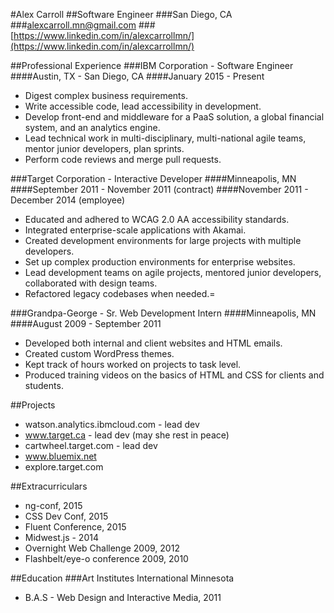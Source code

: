 #Alex Carroll
##Software Engineer
###San Diego, CA
###alexcarroll.mn@gmail.com
###[https://www.linkedin.com/in/alexcarrollmn/](https://www.linkedin.com/in/alexcarrollmn/)

##Professional Experience
###IBM Corporation - Software Engineer
####Austin, TX - San Diego, CA
####January 2015 - Present
* Digest complex business requirements.
* Write accessible code, lead accessibility in development.
* Develop front-end and middleware for a PaaS solution, a global financial system, and an analytics engine.
* Lead technical work in multi-disciplinary, multi-national agile teams, mentor junior developers, plan sprints.
* Perform code reviews and merge pull requests.

###Target Corporation - Interactive Developer
####Minneapolis, MN
####September 2011 - November 2011 (contract)
####November 2011 - December 2014 (employee)
* Educated and adhered to WCAG 2.0 AA accessibility standards.
* Integrated enterprise-scale applications with Akamai.
* Created development environments for large projects with multiple developers.
* Set up complex production environments for enterprise websites.
* Lead development teams on agile projects, mentored junior developers, collaborated with design teams.
* Refactored legacy codebases when needed.=

###Grandpa-George - Sr. Web Development Intern
####Minneapolis, MN
####August 2009 - September 2011
* Developed both internal and client websites and HTML emails.
* Created custom WordPress themes.
* Kept track of hours worked on projects to task level.
* Produced training videos on the basics of HTML and CSS for clients and students.

##Projects
* watson.analytics.ibmcloud.com - lead dev
* www.target.ca - lead dev (may she rest in peace)
* cartwheel.target.com - lead dev
* www.bluemix.net
* explore.target.com

##Extracurriculars
* ng-conf, 2015
* CSS Dev Conf, 2015
* Fluent Conference, 2015
* Midwest.js - 2014
* Overnight Web Challenge 2009, 2012
* Flashbelt/eye-o conference 2009, 2010

##Education
###Art Institutes International Minnesota
* B.A.S - Web Design and Interactive Media, 2011
